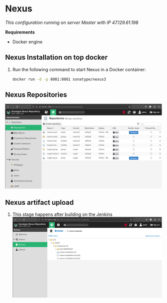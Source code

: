 # Nexus
*This configuration running on server Master with IP 47.129.61.198*

**Requirements**
- Docker engine

## Nexus Installation on top docker
1. Run the following command to start Nexus in a Docker container: 
	```sh
	docker run -d -p 8081:8081 sonatype/nexus3
	```
## Nexus Repositories
![enter image description here](https://github.com/RakhaFe21/DevSecOps-Project/blob/main/Nexus/assets/Screenshot%20from%202024-02-18%2017-26-44.png?raw=true)
## Nexus artifact upload
1. This stage happens after building on the Jenkins
![enter image description here](https://github.com/RakhaFe21/DevSecOps-Project/blob/main/Nexus/assets/Screenshot%20from%202024-02-18%2017-26-29.png?raw=true)
